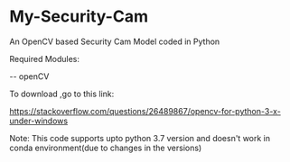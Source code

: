 # My-Security-Cam
An OpenCV based Security Cam Model coded in Python

Required Modules:

-- openCV  

To download ,go to this link:

https://stackoverflow.com/questions/26489867/opencv-for-python-3-x-under-windows

Note: This code supports upto python 3.7 version and doesn't work in conda environment(due to changes in the versions)
